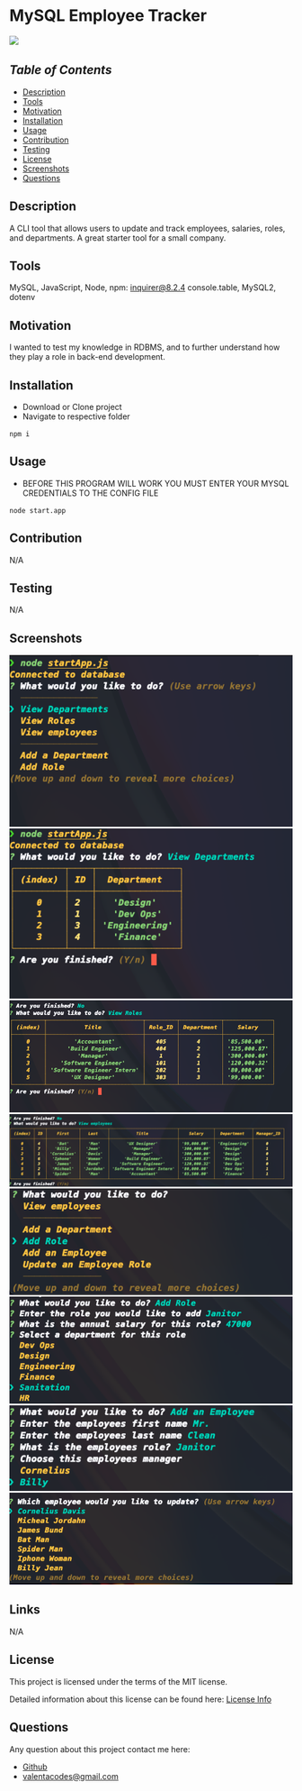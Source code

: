 # MySQL Employee Tracker

<a href="https://choosealicense.com/licenses/mit">
<img src="https://img.shields.io/badge/License-MIT-blue" />
</a>

## _Table of Contents_

- [Description](#description)
- [Tools](#tools)
- [Motivation](#motivation)
- [Installation](#installation)
- [Usage](#usage)
- [Contribution](#contribution)
- [Testing](#testing)
- [License](#license)
- [Screenshots](#screenshots)
- [Questions](#questions)

## **Description**

A CLI tool that allows users to update and track employees, salaries, roles, and departments. A great starter tool for a small company.

## **Tools**

MySQL, JavaScript, Node, npm: inquirer@8.2.4 console.table, MySQL2, dotenv

## **Motivation**

I wanted to test my knowledge in RDBMS, and to further understand how they play a role in back-end development.

## **Installation**

- Download or Clone project
- Navigate to respective folder

```en
npm i
```

## **Usage**

- BEFORE THIS PROGRAM WILL WORK YOU MUST ENTER YOUR MYSQL CREDENTIALS TO THE CONFIG FILE

```en
node start.app
```

## **Contribution**

N/A

## **Testing**

N/A

## **Screenshots**

![ALT TEXT](./assets/screenshots/Screen%20Shot%202023-01-27%20at%201.28.58%20AM.png)
![ALT TEXT](./assets/screenshots/Screen%20Shot%202023-01-27%20at%201.30.59%20AM.png)
![ALT TEXT](./assets/screenshots/Screen%20Shot%202023-01-27%20at%201.31.20%20AM.png)
![ALT TEXT](./assets/screenshots/Screen%20Shot%202023-01-27%20at%201.31.34%20AM.png)
![ALT TEXT](./assets/screenshots/Screen%20Shot%202023-01-27%20at%201.31.48%20AM.png)
![ALT TEXT](./assets/screenshots/Screen%20Shot%202023-01-27%20at%201.35.01%20AM.png)
![ALT TEXT](./assets/screenshots/Screen%20Shot%202023-01-27%20at%201.36.34%20AM.png)
![ALT TEXT](./assets/screenshots/Screen%20Shot%202023-01-27%20at%201.42.09%20AM.png)

## **Links**

N/A

## License

This project is licensed under the terms of the MIT license.

Detailed information about this license can be found here: [License Info](https://choosealicense.com/licenses/mit)

## Questions

Any question about this project contact me here:

- [Github](https://github.com/valentacodes)
- <valentacodes@gmail.com>
